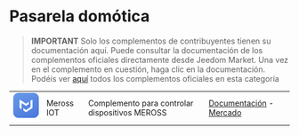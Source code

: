 
# Pasarela domótica


>**IMPORTANT**
>Solo los complementos de contribuyentes tienen su documentación aquí. Puede consultar la documentación de los complementos oficiales directamente desde Jeedom Market. Una vez en el complemento en cuestión, haga clic en la documentación.
>Podéis ver [aquí](https://market.jeedom.com/index.php?v=d&p=market&type=plugin&categorie=home+automation+protocol) todos los complementos oficiales en esta categoría


| | | | |
|--- | --- | --- | ---|
|<img src="MerossIOT/MerossIOT_icon.png" class="pluginLogo" width="100" />|Meross IOT|Complemento para controlar dispositivos MEROSS|[Documentación](https://Jeremie-C.github.io/plugin-MerossIOT/es_ES/index) - [Mercado](https://market.jeedom.com/index.php?v=d&p=market_display&id=3855)|
